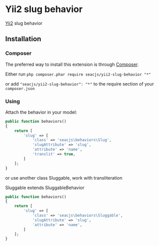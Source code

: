 # Yii2 slug behavior

[Yii2](http://www.yiiframework.com) slug behavior

## Installation

### Composer

The preferred way to install this extension is through [Composer](http://getcomposer.org/).

Either run ```php composer.phar require seacjs/yii2-slug-behavior "*"```

or add ```"seacjs/yii2-slug-behavior": "*"``` to the require section of your ```composer.json```

### Using

Attach the behavior in your model:

```php
public function behaviors()
{
    return [
        'slug' => [
            'class' => 'seacjs\behaviors\Slug',
            'slugAttribute' => 'slug',
            'attribute' => 'name',
            'translit' => true,
        ]
    ];
}
```

or use another class Sluggable, work with transliteration

Sluggable extends SluggableBehavior

```php
public function behaviors()
{
    return [
        'slug' => [
            'class' => 'seacjs\behaviors\Sluggable',
            'slugAttribute' => 'slug',
            'attribute' => 'name',
        ]
    ];
}
```
